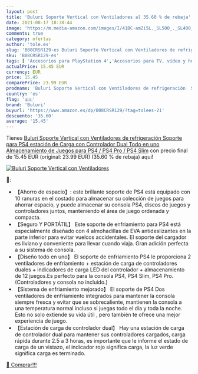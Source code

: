 ```yaml
---
layout: post
title: 'Buluri Soporte Vertical con Ventiladores al 35.60 % de rebaja'
date: 2021-08-17 18:38:44
image: 'https://m.media-amazon.com/images/I/41BC-amZi5L._SL500_._SL400_.jpg'
comments: true
category: ofertas
author: 'tole.es'
slug: 'B08CRSR129-es Buluri Soporte Vertical con Ventiladores de refrigeración...'
sku: 'B08CRSR129-es'
tags: [ 'Accesorios para PlayStation 4','Accesorios para TV, vídeo y home cinema','Bases para PlayStation 4','Conversores de vídeo','Electrónica','Hardware y juegos para PlayStation 4','Soportes, abrazaderas y bases para PlayStation 4','TV, vídeo y home cinema','Videojuegos','buluri','ps4', ]
actualPrice: 15.45 EUR
currency: EUR
price: 15.45
comparePrice: 23.99 EUR
prodname: 'Buluri Soporte Vertical con Ventiladores de refrigeración  Soporte para PS4  estación de Carga con Controlador Dual Todo en uno Almacenamiento de Juegos para PS4 / PS4 Pro / PS4 Slim'
country: 'es'
flag: '🇪🇸'
brand: 'Buluri'
buyurl: 'https://www.amazon.es/dp/B08CRSR129/?tag=tolees-21'
descuento: '35.60'
average: '15.45'
---
```


Tienes [Buluri Soporte Vertical con Ventiladores de refrigeración  Soporte para PS4  estación de Carga con Controlador Dual Todo en uno Almacenamiento de Juegos para PS4 / PS4 Pro / PS4 Slim](https://www.amazon.es/dp/B08CRSR129/?tag=tolees-21) con precio final de  15.45 EUR (original: 23.99 EUR) (35.60 %  de rebaja) aqui!

[![Buluri Soporte Vertical con Ventiladores](https://m.media-amazon.com/images/I/41BC-amZi5L._SL500_._SL400_.jpg)](https://www.amazon.es/dp/B08CRSR129/?tag=tolees-21)

🔎:

- 【Ahorro de espacio】: este brillante soporte de PS4 está equipado con 10 ranuras en el costado para almacenar su colección de juegos para ahorrar espacio, y puede almacenar su consola PS4, discos de juegos y controladores juntos, manteniendo el área de juego ordenada y compacta.
- 【Seguro Y PORTÁTIL】 Este soporte de enfriamiento para PS4 está especialmente diseñado con 4 almohadillas de EVA antideslizantes en la parte inferior para evitar vuelcos accidentales. El soporte del cargador es liviano y conveniente para llevar cuando viaja. Gran adición perfecta a su sistema de consola.
- 【Diseño todo en uno】 El soporte de enfriamiento PS4 le proporciona 2 ventiladores de enfriamiento + estación de carga de controladores duales + indicadores de carga LED del controlador + almacenamiento de 12 juegos.Es perfecto para la consola PS4, PS4 Slim, PS4 Pro. (Controladores y consola no incluido.)
- 【Sistema de enfriamiento mejorado】 El soporte de PS4 Dos ventiladores de enfriamiento integrados para mantener la consola siempre fresca y evitar que se sobrecaliente, mantienen la consola a una temperatura normal incluso si juegas todo el día y toda la noche. Esto no solo extiende su vida útil , pero también te ofrece una mejor experiencia de juego.
- 【Estación de carga de controlador dual】 Hay una estación de carga de controlador dual para mantener sus controladores cargados, carga rápida durante 2.5 a 3 horas, es importante que le informe el estado de carga de un vistazo, el indicador rojo significa carga, la luz verde significa carga es terminado.

[🛒 Comprar!!!](https://www.amazon.es/dp/B08CRSR129/?tag=tolees-21)
